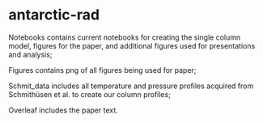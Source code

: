 # antarctic-rad

Notebooks contains current notebooks for creating the single column model, figures for the paper, and additional figures used for presentations and analysis;

Figures contains png of all figures being used for paper; 

Schmit_data includes all temperature and pressure profiles acquired from Schmithüsen et al. to create our column profiles;

Overleaf includes the paper text.
